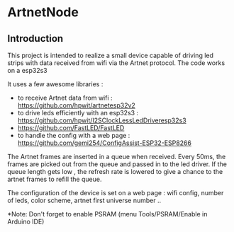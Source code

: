 # ArtnetNode 
## Introduction
This project is intended to realize a small device capable of driving led strips with data received from wifi via the Artnet protocol.
The code works on a esp32s3 

It uses a few awesome libraries :
* to receive Artnet data from wifi : https://github.com/hpwit/artnetesp32v2
* to drive leds efficiently with an esp32s3 : https://github.com/hpwit/I2SClockLessLedDriveresp32s3
* https://github.com/FastLED/FastLED
* to handle the config with a web page : https://github.com/gemi254/ConfigAssist-ESP32-ESP8266

The Artnet frames are inserted in a queue when received.
Every 50ms, the frames are picked out from the queue and passed in to the led driver.
If the queue length gets low , the refresh rate is lowered to give a chance to the artnet frames to refill the queue.

The configuration of the device is set on a web page : wifi config, number of leds, color scheme, artnet first universe number ..

*Note: Don't forget to enable PSRAM (menu Tools/PSRAM/Enable in Arduino IDE)

